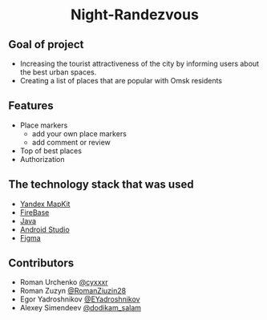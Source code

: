 <h1 align = "center">Night-Randezvous</h1>

## Goal of project
 + Increasing the tourist attractiveness of the city by informing users about the best urban spaces.
 + Creating a list of places that are popular with Omsk residents


## Features
+ Place markers
  + add your own place markers
  + add comment or review
+ Top of best places
+ Authorization

## The technology stack that was used
 + [Yandex MapKit](https://yandex.ru/dev/maps/mapkit/?from=mapsapi)
 + [FireBase](https://firebase.google.com/)
 + [Java](https://www.java.com/ru/)
 + [Android Studio](https://developer.android.com/studio)
 + [Figma](https://www.figma.com/files/recent?fuid=1126256640731025756)
  
## Contributors
+ Roman Urchenko [@cyxxxr](https://t.me/cyxxxr)
+ Roman Zuzyn [@RomanZiuzin28](https://t.me/RomanZiuzin28)
+ Egor Yadroshnikov [@EYadroshnikov](https://t.me/EYadroshnikov)
+ Alexey Simendeev [@dodikam_salam](https://t.me/dodikam_salam)
  


